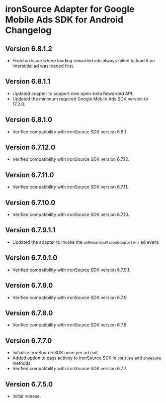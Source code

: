 # ironSource Adapter for Google Mobile Ads SDK for Android Changelog

## Version 6.8.1.2
- Fixed an issue where loading rewarded ads always failed to load if an
  interstitial ad was loaded first.

## Version 6.8.1.1
- Updated adapter to support new open-beta Rewarded API.
- Updated the minimum required Google Mobile Ads SDK version to 17.2.0.

## Version 6.8.1.0
- Verified compatibility with ironSource SDK version 6.8.1.

## Version 6.7.12.0
- Verified compatibility with ironSource SDK version 6.7.12.

## Version 6.7.11.0
- Verified compatibility with ironSource SDK version 6.7.11.

## Version 6.7.10.0
- Verified compatibility with ironSource SDK version 6.7.10.

## Version 6.7.9.1.1
- Updated the adapter to invoke the `onRewardedVideoComplete()` ad event.

## Version 6.7.9.1.0
- Verified compatibility with ironSource SDK version 6.7.9.1.

## Version 6.7.9.0
- Verified compatibility with ironSource SDK version 6.7.9.

## Version 6.7.8.0
- Verified compatibility with ironSource SDK version 6.7.8.

## Version 6.7.7.0
- Initialize IronSource SDK once per ad unit.
- Added option to pass activity to IronSource SDK in `onPause` and `onResume`
  methods.
- Verified compatibility with ironSource SDK version 6.7.7.

## Version 6.7.5.0
- Initial release.
